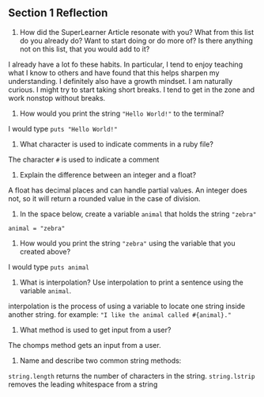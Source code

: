 ## Section 1 Reflection

1. How did the SuperLearner Article resonate with you? What from this list do you already do? Want to start doing or do more of? Is there anything not on this list, that you would add to it?

I already have a lot fo these habits. In particular, I tend to enjoy teaching what I know to others and have found that this helps sharpen my understanding. I definitely also have a growth mindset. I am naturally curious. I might try to start taking short breaks. I tend to get in the zone and work nonstop without breaks.

1. How would you print the string `"Hello World!"` to the terminal?

I would type `puts "Hello World!"`


1. What character is used to indicate comments in a ruby file?

The character `#` is used to indicate a comment


1. Explain the difference between an integer and a float?

A float has decimal places and can handle partial values. An integer does not, so it will return a rounded value in the case of division.


1. In the space below, create a variable `animal` that holds the string `"zebra"`

`animal = "zebra"`


1. How would you print the string `"zebra"` using the variable that you created above?

I would type `puts animal`


1. What is interpolation? Use interpolation to print a sentence using the variable `animal`.

interpolation is the process of using a variable to locate one string inside another string.
for example: `"I like the animal called #{animal}."`


1. What method is used to get input from a user?

The chomps method gets an input from a user.


1. Name and describe two common string methods:

`string.length` returns the number of characters in the string.
`string.lstrip` removes the leading whitespace from a string
